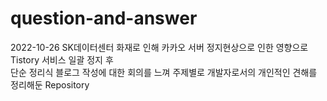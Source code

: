# question-and-answer
2022-10-26 SK데이터센터 화재로 인해 카카오 서버 정지현상으로 인한 영향으로 Tistory 서비스 일괄 정지 후  
단순 정리식 블로그 작성에 대한 회의를 느껴 주제별로 개발자로서의 개인적인 견해를 정리해둔 Repository
